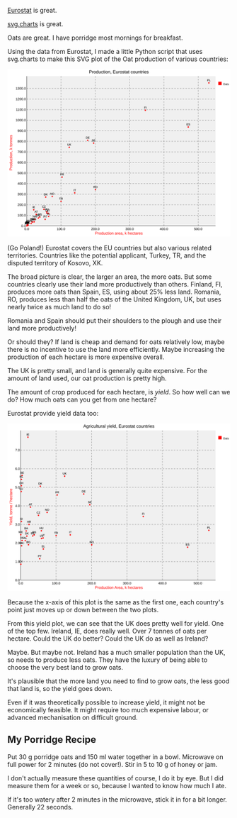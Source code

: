 [brutal]: #title "Oats, Eurostat, and svg.charts"
[brutal]: #author "David Jones"
[brutal]: #date "2016-08-17"

[Eurostat](http://ec.europa.eu/eurostat/data/database) is great.

[svg.charts](https://pypi.python.org/pypi/svg.charts) is great.

Oats are great.
I have porridge most mornings for breakfast.

Using the data from Eurostat,
I made a little Python script that
uses svg.charts to make this SVG plot
of the Oat production of various countries:

![Oat production and area](../image/C1410.production.svg "Oat production and area")

(Go Poland!) Eurostat covers the EU countries
but also various related territories.
Countries like the potential applicant, Turkey, TR,
and the disputed territory of Kosovo, XK.

The broad picture is clear, the larger an area, the more oats.
But some countries clearly
use their land more productively than others.
Finland, FI, produces more oats than Spain, ES,
using about 25% less land.
Romania, RO, produces less than half the oats of
the United Kingdom, UK, but uses nearly twice as much land to do so!

Romania and Spain should put their shoulders to the plough
and use their land more productively!

Or should they?
If land is cheap and demand for oats relatively low,
maybe there is no incentive to use the land more efficiently.
Maybe increasing the production of each hectare is
more expensive overall.

The UK is pretty small, and land is generally quite expensive.
For the amount of land used, our oat production is pretty high.

The amount of crop produced for each hectare, is _yield_.
So how well can we do?
How much oats can you get from one hectare?

Eurostat provide yield data too:

![Oat production and yield](../image/C1410.svg "Oat production and yield")

Because the x-axis of this plot is the same as the first one,
each country's point just moves up or down between the two plots.

From this yield plot,
we can see that the UK does pretty well for yield.
One of the top few.
Ireland, IE, does really well.
Over 7 tonnes of oats per hectare.
Could the UK do better? Could the UK do as well as Ireland?

Maybe. But maybe not.
Ireland has a much smaller population than the UK,
so needs to produce less oats.
They have the luxury of being able to choose
the very best land to grow oats.

It's plausible that the more land you need to find to grow oats,
the less good that land is, so the yield goes down.

Even if it was theoretically possible to increase yield,
it might not be economically feasible.
It might require too much expensive labour,
or advanced mechanisation on difficult ground.

## My Porridge Recipe

Put 30 g porridge oats and 150 ml water together in a bowl.
Microwave on full power for 2 minutes (do not cover!).
Stir in 5 to 10 g of honey or jam.

I don't actually measure these quantities of course,
I do it by eye. But I did measure them for a week or so,
because I wanted to know how much I ate.

If it's too watery after 2 minutes in the microwave,
stick it in for a bit longer.
Generally 22 seconds.
